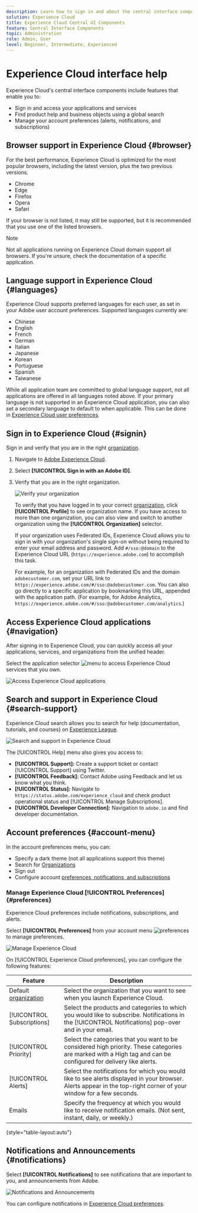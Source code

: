 ```yaml
---
description: Learn how to sign in and about the central interface components in Experience Cloud. Learn about global search, your account preferences, and how to navigate the interface and getting help. 
solution: Experience Cloud
title: Experience Cloud Central UI Components 
feature: Central Interface Components
topic: Administration
role: Admin, User
level: Beginner, Intermediate, Experienced
---
```

# Experience Cloud interface help

Experience Cloud's central interface components include features that enable you to:

* Sign in and access your applications and services
* Find product help and business objects using a global search
* Manage your account preferences (alerts, notifications, and subscriptions)

## Browser support in Experience Cloud {#browser}

For the best performance, Experience Cloud is optimized for the most popular browsers, including the latest version, plus the two previous versions.

* Chrome
* Edge
* Firefox
* Opera
* Safari

If your browser is not listed, it may still be supported, but it is recommended that you use one of the listed browsers. 

>[!NOTE]
>
>Not all applications running on Experience Cloud domain support all browsers. If you're unsure, check the documentation of a specific application.

## Language support in Experience Cloud {#languages}

Experience Cloud supports preferred languages for each user, as set in your Adobe user account preferences. Supported languages currently are: 

* Chinese
* English
* French
* German
* Italian
* Japanese
* Korean
* Portuguese
* Spanish
* Taiwanese

While all application team are committed to global language support, not all applications are offered in all languages noted above. If your primary language is not supported in an Experience Cloud application, you can also set a secondary language to default to when applicable. This can be done in [Experience Cloud user preferences](https://experience.adobe.com/preferences).

## Sign in to Experience Cloud {#signin}

Sign in and verify that you are in the right [organization](organizations.md).

1. Navigate to [Adobe Experience Cloud](https://experience.adobe.com).
1. Select **[!UICONTROL Sign in with an Adobe ID]**.
1. Verify that you are in the right organization.

    ![Verify your organization](assets/organizations-menu.png)

    To verify that you have logged in to your correct [organization](organizations.md), click **[!UICONTROL Profile]** to see organization name. If you have access to more than one organization, you can also view and switch to another organization using the **[!UICONTROL Organization]** selector. 

    If your organization uses Federated IDs, Experience Cloud allows you to sign in with your organization's single sign-on without being required to enter your email address and password. Add `#/sso:@domain` to the Experience Cloud URL (`https://experience.adobe.com`) to accomplish this task.
    
    For example, for an organization with Federated IDs and the domain `adobecustomer.com`, set your URL link to `https://experience.adobe.com/#/sso:@adobecustomer.com`. You can also go directly to a specific application by bookmarking this URL, appended with the application path. (For example, for Adobe Analytics, `https://experience.adobe.com/#/sso:@adobecustomer.com/analytics`.)

## Access Experience Cloud applications {#navigation}

After signing in to Experience Cloud, you can quickly access all your applications, services, and organizations from the unified header.

Select the application selector ![menu](assets/menu-icon.png) to access Experience Cloud services that you own.

![Access Experience Cloud applications](assets/platform-core-services.png)

## Search and support in Experience Cloud {#search-support}

Experience Cloud search allows you to search for help (documentation, tutorials, and courses) on [Experience League](https://experienceleague.adobe.com/#home). 

![Search and support in Experience Cloud](assets/search-menu.png) 

The [!UICONTROL Help] menu also gives you access to:

* **[!UICONTROL Support]:** Create a support ticket or contact [!UICONTROL Support] using Twitter.
* **[!UICONTROL Feedback]:** Contact Adobe using Feedback and let us know what you think.
* **[!UICONTROL Status]:** Navigate to `https://status.adobe.com/experience_cloud` and check product operational status and [!UICONTROL Manage Subscriptions].
* **[!UICONTROL Developer Connection]:** Navigation to `adobe.io` and find developer documentation.

## Account preferences {#account-menu}

In the account preferences menu, you can:

* Specify a dark theme (not all applications support this theme)
* Search for [Organizations](organizations.md)
* Sign out
* Configure account [preferences, notifications, and subscriptions](#preferences)

### Manage Experience Cloud [!UICONTROL Preferences] {#preferences}

Experience Cloud preferences include notifications, subscriptions, and alerts. 

Select **[!UICONTROL Preferences]** from your account menu ![preferences](assets/preferences-icon-sm.png) to manage preferences.

![Manage Experience Cloud](assets/preferences-page.png)

On [!UICONTROL Experience Cloud preferences], you can configure the following features:

| Feature | Description |
|--- |--- |
|Default [organization](organizations.md)|Select the organization that you want to see when you launch Experience Cloud. |
|[!UICONTROL Subscriptions]|Select the products and categories to which you would like to subscribe. Notifications in the [!UICONTROL Notifications] pop-over and in your email.|
|[!UICONTROL Priority]|Select the categories that you want to be considered high priority. These categories are marked with a High tag and can be configured for delivery like alerts.|
|[!UICONTROL Alerts]|Select the notifications for which you would like to see alerts displayed in your browser. Alerts appear in the top-right corner of your window for a few seconds.|
|Emails|Specify the frequency at which you would like to receive notification emails. (Not sent, instant, daily, or weekly.)|

{style="table-layout:auto"}

## Notifications and Announcements {#notifications}

Select **[!UICONTROL Notifications]** to see notifications that are important to you, and announcements from Adobe.

![Notifications and Announcements](assets/notifications-menu-small.png)

You can configure notifications in [Experience Cloud preferences](#preferences).
